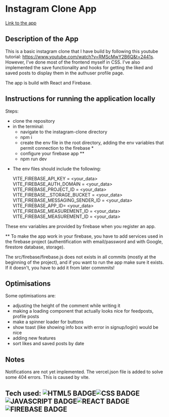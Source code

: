

# Instagram Clone App
<a href="https://social-app-instcl.vercel.app/" target="_blank">
    <span>Link to the app</span>
</a>


## Description of the App
This is a basic instagram clone that I have build by following this youtube tutorial: https://www.youtube.com/watch?v=RMScMwY2B6Q&t=2441s. However, I've done most of the frontend myself in CSS. I've also implemented the save functionality and hooks for getting the liked and saved posts to display them in the authuser profile page.

The app is build with React and Firebase.

## Instructions for running the application locally

Steps:
 - clone the repository
 - in the terminal:
    - navigate to the instagram-clone directory
    - npm i
    - create the env file in the root directory, adding the env variables that permit connection to the firebase *
    - configure your firebase app **
    - npm run dev

* The env files should include the following:

    VITE_FIREBASE_API_KEY = <your_data> <br />
    VITE_FIREBASE_AUTH_DOMAIN = <your_data> <br />
    VITE_FIREBASE_PROJECT_ID = <your_data> <br />
    VITE_FIREBASE__STORAGE_BUCKET = <your_data> <br />
    VITE_FIREBASE_MESSAGING_SENDER_ID = <your_data> <br />
    VITE_FIREBASE_APP_ID= <your_data> <br />
    VITE_FIREBASE_MEASUREMENT_ID = <your_data> <br />
    VITE_FIREBASE_MEASUREMENT_ID = <your_data> <br />

These env variables are provided by firebase when you register an app.

** To make the app work in your firebase, you have to add services used in the firebase project (authentification with email/password and with Google, firestore database, storage).

The src/firebase/firebase.js does not exists in all commits (mostly at the beginning of the project), and if you want to run the app make sure it exists. If it doesn't, you have to add it from later commmits!


## Optimisations

Some optimisations are:
- adjusting the height of the comment while writing it
- making a loading component that actually looks nice for feedposts, profile posts
- make a spinner loader for buttons
- show toast (like showing info box with error in signup/login) would be nice
- adding new features
- sort likes and saved posts by date

## Notes
Notifications are not yet implemented.
The vercel.json file is added to solve some 404 errors. This is caused by vite.


## Tech used: ![HTML5 BADGE](https://img.shields.io/static/v1?label=|&message=HTML5&color=23555f&style=plastic&logo=html5)![CSS BADGE](https://img.shields.io/static/v1?label=|&message=CSS3&color=285f65&style=plastic&logo=css3)![JAVASCRIPT BADGE](https://img.shields.io/static/v1?label=|&message=JAVASCRIPT&color=3c7f5d&style=plastic&logo=javascript)![REACT BADGE](https://img.shields.io/static/v1?label=|&message=REACT&color=23555f&style=plastic&logo=react)![FIREBASE BADGE](https://img.shields.io/static/v1?label=|&message=FIREBASE&color=fcba03&style=plastic&logo=firebase)




